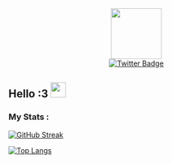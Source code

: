 <div id="header" align="center">
	<img src="https://media.giphy.com/media/M9gbBd9nbDrOTu1Mqx/giphy.gif" width="100"/>
	<div id="badges">
		<a href="https://twitter.com/NMPotato">
			<img src="https://img.shields.io/badge/Twitter-blue?style=for-the-badge&logo=twitter&logoColor=white" alt="Twitter Badge"/>
		</a>
	</div>
</div>
<img src="https://komarev.com/ghpvc/?username=CosmicPot4toe&style=flat-square&color=blue" alt=""/>
<h2>
	Hello :3
	<img src="https://media.giphy.com/media/hvRJCLFzcasrR4ia7z/giphy.gif" width="30px"/>
</h2>

### My Stats :
[![GitHub Streak](http://github-readme-streak-stats.herokuapp.com?user=CosmicPot4toe&theme=dark&background=000000)](https://git.io/streak-stats)

[![Top Langs](https://github-readme-stats.vercel.app/api/top-langs/?username=CosmicPot4toe&layout=compact&theme=vision-friendly-dark)](https://github.com/anuraghazra/github-readme-stats)
